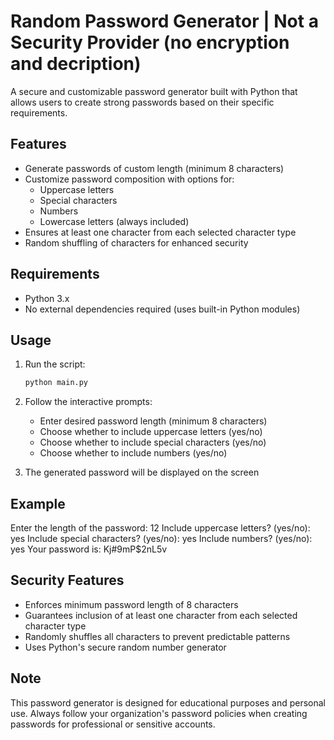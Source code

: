 # Random Password Generator | Not a Security Provider (no encryption and decription)

A secure and customizable password generator built with Python that allows users to create strong passwords based on their specific requirements.

## Features

- Generate passwords of custom length (minimum 8 characters)
- Customize password composition with options for:
  - Uppercase letters
  - Special characters
  - Numbers
  - Lowercase letters (always included)
- Ensures at least one character from each selected character type
- Random shuffling of characters for enhanced security

## Requirements

- Python 3.x
- No external dependencies required (uses built-in Python modules)

## Usage

1. Run the script:
   ```bash
   python main.py
   ```

2. Follow the interactive prompts:
   - Enter desired password length (minimum 8 characters)
   - Choose whether to include uppercase letters (yes/no)
   - Choose whether to include special characters (yes/no)
   - Choose whether to include numbers (yes/no)

3. The generated password will be displayed on the screen

## Example
Enter the length of the password: 12
Include uppercase letters? (yes/no): yes
Include special characters? (yes/no): yes
Include numbers? (yes/no): yes
Your password is: Kj#9mP$2nL5v


## Security Features

- Enforces minimum password length of 8 characters
- Guarantees inclusion of at least one character from each selected character type
- Randomly shuffles all characters to prevent predictable patterns
- Uses Python's secure random number generator

## Note

This password generator is designed for educational purposes and personal use. Always follow your organization's password policies when creating passwords for professional or sensitive accounts.